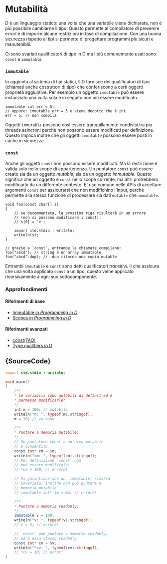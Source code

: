 # Mutabilità

D è un linguaggio statico: una volta che una variabile viene dichiarata,
non è più possibile cambiarne il tipo. Questo permette al compilatore di prevenire
errori e di imporre alcune restrizioni in fase di compilazione.
Con una buona sicurezza rispetto ai tipi si permette di progettare programmi più sicuri e manutenibili.

Ci sono svariati qualificatori di tipo in D ma i più comunemente usati sono
`const` e `immutable`.

### `immutable`

In aggiunta al sistema di tipi statici, il D fornisce dei qualificatori di tipo
(chiamati anche costruttori di tipo) che conferiscono a certi oggetti proprietà aggiuntive.
Per esempio un oggetto `immutable` può essere instanziato una volta sola e in seguito non più essere modificato.

    immutable int err = 5;
    // oppure: immutable err = 5 e viene dedotto che è int.
    err = 5; // non compila

Oggetti `immutable` possono così essere tranquillamente condivisi tra piu threads asincroni perchè non possono
essere modificati per definizione.
Questo implica inoltre che gli oggetti `immutable` possono essere posti in cache in sicurezza.

### `const`

Anche gli oggetti `const` non possono essere modificati. Ma la restrizione è valida solo nello scope di appartenenza.
Un puntatore `const` può essere creato sia da un oggetto *mutable*, sia da un oggetto *immutable*.
Questo significa che un oggetto è `const` nello scope corrente, ma altri protrebbero modificarlo da un differente contesto.
E' uso comune nelle APIs di accettare argomenti `const` per assicurarsi che non modifichino l'input, perché permette alla stessa funzione di processare sia dati `mutable` che `immutable`.

    void foo(const char[] s)
    {
        // se decommentata, la prossima riga risulterà in un errore
        // (non si possono modificare i const):
        // s[0] = 'x';

        import std.stdio : writeln;
        writeln(s);
    }

    // grazie a `const`, entrambe le chiamate compilano:
    foo("abcd"); // string è un array immutable
    foo("abcd".dup); // .dup ritorna una copia mutable

Entrambi `immutable` e `const` sono detti qualificatori _transitivi_.
Il che assicura che una volta applicato `const` a un tipo, questo viene applicato ricorsivamente a ogni suo sottocomponente.

### Approfondimenti

#### Riferimenti di base

- [Immutable in _Programming in D_](http://ddili.org/ders/d.en/const_and_immutable.html)
- [Scopes in _Programming in D_](http://ddili.org/ders/d.en/name_space.html)

#### Riferimenti avanzati

- [const(FAQ)](https://dlang.org/const-faq.html)
- [Type qualifiers in D](https://dlang.org/spec/const3.html)

## {SourceCode}

```d
import std.stdio : writeln;

void main()
{
    /**
    * Le variabili sono mutabili di default ed è
    * permesso modificarle:
    */
    int m = 100; // mutabile
    writeln("m: ", typeof(m).stringof);
    m = 10; // va bene

    /**
    * Puntare a memoria mutabile:
    */
    // Un puntatore const a un'area mutabile
    // è consentito
    const int* cm = &m;
    writeln("cm: ", typeof(cm).stringof);
    // Per definizione `const` non
    // può essere modificato:
    // *cm = 100; // errore!

    // Si garantisce che un `immutable` rimarrà
    // invariato, inoltre non può puntare a
    // memoria mutabile
    // immutable int* im = &m; // errore!

    /**
    * Puntare a memoria readonly:
    */
    immutable v = 100;
    writeln("v: ", typeof(v).stringof);
    // v = 5; // errore!

    // `const` può puntare a memoria readonly,
    // ma è esso stesso readonly
    const int* cv = &v;
    writeln("*cv: ", typeof(cv).stringof);
    // *cv = 10; // error!
}
```
